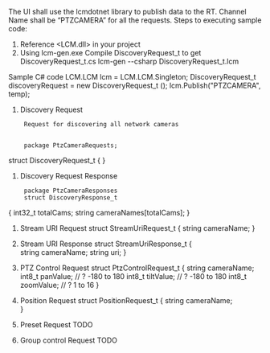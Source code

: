 ﻿The UI shall use the lcmdotnet library to publish data to the RT. Channel Name shall be “PTZCAMERA” for all the requests. Steps to executing sample code:


1. Reference <LCM.dll> in your project
2. Using lcm-gen.exe Compile DiscoveryRequest_t to get DiscoveryRequest_t.cs
                lcm-gen --csharp DiscoveryRequest_t.lcm


Sample C# code
LCM.LCM lcm = LCM.LCM.Singleton;
DiscoveryRequest_t discoveryRequest = new DiscoveryRequest_t ();
lcm.Publish("PTZCAMERA", temp); 


         
1. Discovery Request


        Request for discovering all network cameras


        package PtzCameraRequests;
struct DiscoveryRequest_t
{
}


1. Discovery Request Response
        
        package PtzCameraResponses
        struct DiscoveryResponse_t
{
        int32_t totalCams;
        string cameraNames[totalCams];
}


1. Stream URI Request
        struct StreamUriRequest_t
        {
                string cameraName;
        }


1. Stream URI Response
        struct StreamUriResponse_t
        {        
                string cameraName;
                string uri;
        }
1. PTZ Control Request
        struct PtzControlRequest_t
        {
                string cameraName;
                int8_t panValue; // ? -180 to 180
                int8_t tiltValue; // ? -180 to 180
                int8_t zoomValue; // ? 1 to 16
        }


        
1. Position Request
        struct PositionRequest_t
        {
                string cameraName;                
        }


1. Preset Request
        TODO
 
1. Group control Request
TODO